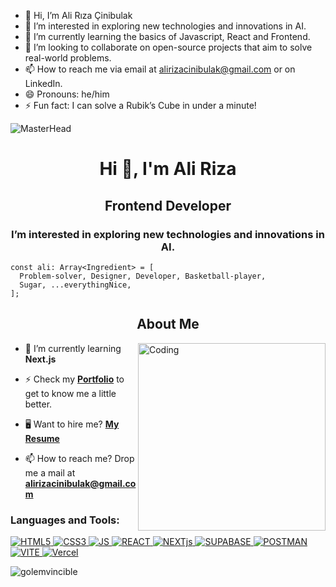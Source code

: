 - 👋 Hi, I’m Ali Rıza Çinibulak
- 👀 I’m interested in exploring new technologies and innovations in AI.
- 🌱 I’m currently learning the basics of Javascript, React and Frontend.
- 💞️ I’m looking to collaborate on open-source projects that aim to solve real-world problems.
- 📫 How to reach me via email at alirizacinibulak@gmail.com or on LinkedIn.
- 😄 Pronouns: he/him
- ⚡ Fun fact: I can solve a Rubik’s Cube in under a minute!

<!---
alirizacinibulakk/alirizacinibulakk is a ✨ special ✨ repository because its `README.md` (this file) appears on your GitHub profile.
You can click the Preview link to take a look at your changes.
--->

![MasterHead](https://repository-images.githubusercontent.com/588181932/e36ec678-7984-4cdd-8e4c-a3932772ff8e)

<h1 align="center">Hi 👋, I'm Ali Riza</h1>
<h2 align="center">Frontend Developer</h2>
<h3 align="center">I’m interested in exploring new technologies and innovations in AI.</h3>

```
const ali: Array<Ingredient> = [
  Problem-solver, Designer, Developer, Basketball-player,
  Sugar, ...everythingNice,
];

```




<h2 align= "center"> About Me </h2>
<img align="right" alt="Coding" width="300" src="https://www.lambdatest.com/resources/images/news24.gif">

- 🌱 I’m currently learning **Next.js**

- ⚡ Check my **[Portfolio](https://www.alirizacinibulak.com)** to get to know me a little better. 
  
- 🖥 Want to hire me? **[My Resume](https://drive.google.com/file/d/1zHc2gl9NkZweOHDzRq6HzsKp30kSVj46/view?usp=sharing)**
  
- 📫 How to reach me? Drop me a mail at **alirizacinibulak@gmail.com**


<h3 align="left">Languages and Tools:</h3>
<p align="left"> <a href="https://getbootstrap.com" target="_blank" rel="noreferrer"> 
  <img src="https://img.shields.io/badge/html5-%23E34F26.svg?style=for-the-badge&logo=html5&logoColor=white" alt="HTML5"> 
   <img src="https://img.shields.io/badge/css3-%231572B6.svg?style=for-the-badge&logo=css3&logoColor=white" alt="CSS3">
  <img src="https://img.shields.io/badge/javascript-%23323330.svg?style=for-the-badge&logo=javascript&logoColor=%23F7DF1E" alt="JS">
  <img src="https://img.shields.io/badge/react-%2320232a.svg?style=for-the-badge&logo=react&logoColor=%2361DAFB" alt="REACT">
  <img src="https://img.shields.io/badge/next.js-000000?style=for-the-badge&logo=nextdotjs&logoColor=white" alt="NEXTjs">
<img src="https://shields.io/badge/supabase-black?logo=supabase&style=for-the-badge"" alt="SUPABASE">
<img src="https://img.shields.io/badge/Postman-FF6C37?style=for-the-badge&logo=Postman&logoColor=white" alt="POSTMAN">
<img src="https://img.shields.io/badge/vite-%23646CFF.svg?style=for-the-badge&logo=vite&logoColor=white" alt="VITE">
<img src="https://img.shields.io/badge/vercel-%23000000.svg?style=for-the-badge&logo=vercel&logoColor=white" alt="Vercel">


</p>

<p><img align="left" src="https://github-readme-stats.vercel.app/api/top-langs?username=alirizacinibulakk&show_icons=true&locale=en&layout=compact" alt="golemvincible" /></p>
</p>
<br/>

